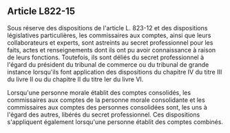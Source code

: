 Article L822-15
----
Sous réserve des dispositions de l'article L. 823-12 et des dispositions
législatives particulières, les commissaires aux comptes, ainsi que leurs
collaborateurs et experts, sont astreints au secret professionnel pour les
faits, actes et renseignements dont ils ont pu avoir connaissance à raison de
leurs fonctions. Toutefois, ils sont déliés du secret professionnel à l'égard du
président du tribunal de commerce ou du tribunal de grande instance lorsqu'ils
font application des dispositions du chapitre IV du titre III du livre II ou du
chapitre II du titre Ier du livre VI.

Lorsqu'une personne morale établit des comptes consolidés, les commissaires aux
comptes de la personne morale consolidante et les commissaires aux comptes des
personnes consolidées sont, les uns à l'égard des autres, libérés du secret
professionnel. Ces dispositions s'appliquent également lorsqu'une personne
établit des comptes combinés.
